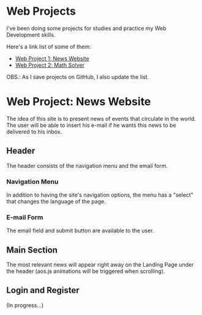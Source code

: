 # Web Projects
I've been doing some projects for studies and practice my Web Development skills.

Here's a link list of some of them:

- [Web Project 1: News Website](https://github.com/HarllonCS/news-website)
- [Web Project 2: Math Solver](https://github.com/HarllonCS/math-solver)

OBS.: As I save projects on GitHub, I also update the list.

# Web Project: News Website
The idea of this site is to present news of events that circulate in the world. The user will be able to insert his e-mail if he wants this news to be delivered to his inbox.

## Header
The header consists of the navigation menu and the email form.

### Navigation Menu
In addition to having the site's navigation options, the menu has a "select" that changes the language of the page.

### E-mail Form
The email field and submit button are available to the user.

## Main Section
The most relevant news will appear right away on the Landing Page under the header (aos.js animations will be triggered when scrolling).

## Login and Register
(In progress...)